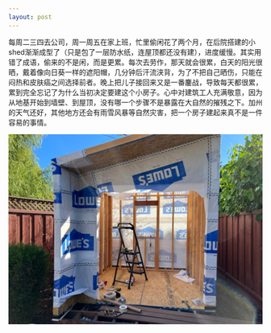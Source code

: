 ```yaml
---
layout: post
---
```


每周二三四去公司，周一周五在家上班，忙里偷闲花了两个月，在后院搭建的小shed渐渐成型了（只是包了一层防水纸，连屋顶都还没有建），进度缓慢。其实用错了成语，偷来的不是闲，而是更累。每次去劳作，那天就会很累，白天的阳光很晒，戴着像向日葵一样的遮阳帽，几分钟后汗流浃背，为了不把自己晒伤，只能在闷热和皮肤癌之间选择前者。晚上把儿子接回来又是一番鏖战，导致每天都很累，累到完全忘记了为什么当初决定要建这个小房子。心中对建筑工人充满敬意，因为从地基开始到墙壁、到屋顶，没有哪一个步骤不是暴露在大自然的摧残之下。加州的天气还好，其他地方还会有雨雪风暴等自然灾害，把一个房子建起来真不是一件容易的事情。

![shed image](https://raw.githubusercontent.com/fuermosi777/bbb/master/images/2023/shed.jpeg)

